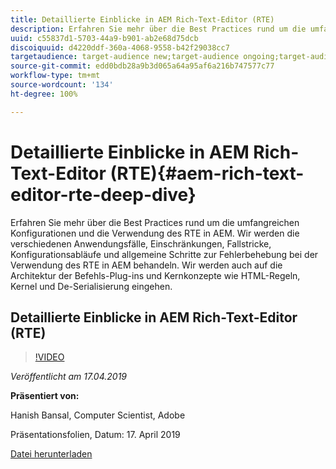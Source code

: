 ```yaml
---
title: Detaillierte Einblicke in AEM Rich-Text-Editor (RTE)
description: Erfahren Sie mehr über die Best Practices rund um die umfangreichen Konfigurationen und die Verwendung des RTE in AEM. Wir werden die verschiedenen Anwendungsfälle, Einschränkungen, Fallstricke, Konfigurationsabläufe und allgemeine Schritte zur Fehlerbehebung bei der Verwendung des RTE in AEM behandeln. Wir werden auch auf die Architektur der Befehls-Plug-ins und Kernkonzepte wie HTML-Regeln, Kernel und De-Serialisierung eingehen.
uuid: c55837d1-5703-44a9-b901-ab2e68d75dcb
discoiquuid: d4220ddf-360a-4068-9558-b42f29038cc7
targetaudience: target-audience new;target-audience ongoing;target-audience upgrader
source-git-commit: edd0bdb28a9b3d065a64a95af6a216b747577c77
workflow-type: tm+mt
source-wordcount: '134'
ht-degree: 100%

---
```


# Detaillierte Einblicke in AEM Rich-Text-Editor (RTE){#aem-rich-text-editor-rte-deep-dive}

Erfahren Sie mehr über die Best Practices rund um die umfangreichen Konfigurationen und die Verwendung des RTE in AEM. Wir werden die verschiedenen Anwendungsfälle, Einschränkungen, Fallstricke, Konfigurationsabläufe und allgemeine Schritte zur Fehlerbehebung bei der Verwendung des RTE in AEM behandeln. Wir werden auch auf die Architektur der Befehls-Plug-ins und Kernkonzepte wie HTML-Regeln, Kernel und De-Serialisierung eingehen.

## Detaillierte Einblicke in AEM Rich-Text-Editor (RTE)

>[!VIDEO](https://video.tv.adobe.com/v/27087/?quality=9)

*Veröffentlicht am 17.04.2019*

**Präsentiert von:**

Hanish Bansal, Computer Scientist, Adobe

Präsentationsfolien, Datum: 17. April 2019

[Datei herunterladen](assets/aem-gems-aem-rte-04172019.pdf)
